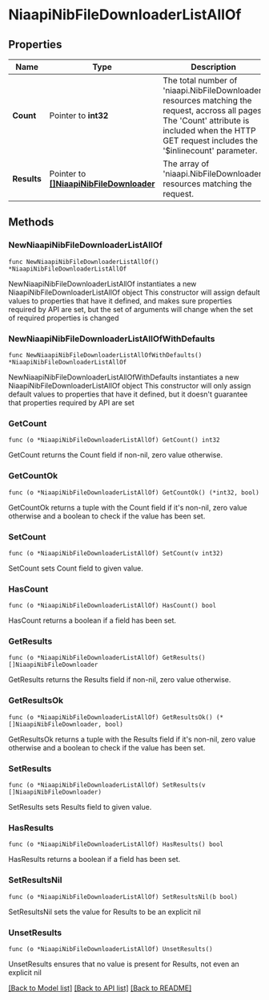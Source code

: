 # NiaapiNibFileDownloaderListAllOf

## Properties

Name | Type | Description | Notes
------------ | ------------- | ------------- | -------------
**Count** | Pointer to **int32** | The total number of &#39;niaapi.NibFileDownloader&#39; resources matching the request, accross all pages. The &#39;Count&#39; attribute is included when the HTTP GET request includes the &#39;$inlinecount&#39; parameter. | [optional] 
**Results** | Pointer to [**[]NiaapiNibFileDownloader**](NiaapiNibFileDownloader.md) | The array of &#39;niaapi.NibFileDownloader&#39; resources matching the request. | [optional] 

## Methods

### NewNiaapiNibFileDownloaderListAllOf

`func NewNiaapiNibFileDownloaderListAllOf() *NiaapiNibFileDownloaderListAllOf`

NewNiaapiNibFileDownloaderListAllOf instantiates a new NiaapiNibFileDownloaderListAllOf object
This constructor will assign default values to properties that have it defined,
and makes sure properties required by API are set, but the set of arguments
will change when the set of required properties is changed

### NewNiaapiNibFileDownloaderListAllOfWithDefaults

`func NewNiaapiNibFileDownloaderListAllOfWithDefaults() *NiaapiNibFileDownloaderListAllOf`

NewNiaapiNibFileDownloaderListAllOfWithDefaults instantiates a new NiaapiNibFileDownloaderListAllOf object
This constructor will only assign default values to properties that have it defined,
but it doesn't guarantee that properties required by API are set

### GetCount

`func (o *NiaapiNibFileDownloaderListAllOf) GetCount() int32`

GetCount returns the Count field if non-nil, zero value otherwise.

### GetCountOk

`func (o *NiaapiNibFileDownloaderListAllOf) GetCountOk() (*int32, bool)`

GetCountOk returns a tuple with the Count field if it's non-nil, zero value otherwise
and a boolean to check if the value has been set.

### SetCount

`func (o *NiaapiNibFileDownloaderListAllOf) SetCount(v int32)`

SetCount sets Count field to given value.

### HasCount

`func (o *NiaapiNibFileDownloaderListAllOf) HasCount() bool`

HasCount returns a boolean if a field has been set.

### GetResults

`func (o *NiaapiNibFileDownloaderListAllOf) GetResults() []NiaapiNibFileDownloader`

GetResults returns the Results field if non-nil, zero value otherwise.

### GetResultsOk

`func (o *NiaapiNibFileDownloaderListAllOf) GetResultsOk() (*[]NiaapiNibFileDownloader, bool)`

GetResultsOk returns a tuple with the Results field if it's non-nil, zero value otherwise
and a boolean to check if the value has been set.

### SetResults

`func (o *NiaapiNibFileDownloaderListAllOf) SetResults(v []NiaapiNibFileDownloader)`

SetResults sets Results field to given value.

### HasResults

`func (o *NiaapiNibFileDownloaderListAllOf) HasResults() bool`

HasResults returns a boolean if a field has been set.

### SetResultsNil

`func (o *NiaapiNibFileDownloaderListAllOf) SetResultsNil(b bool)`

 SetResultsNil sets the value for Results to be an explicit nil

### UnsetResults
`func (o *NiaapiNibFileDownloaderListAllOf) UnsetResults()`

UnsetResults ensures that no value is present for Results, not even an explicit nil

[[Back to Model list]](../README.md#documentation-for-models) [[Back to API list]](../README.md#documentation-for-api-endpoints) [[Back to README]](../README.md)


